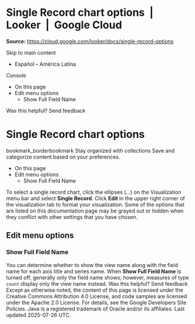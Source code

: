 # Single Record chart options  |  Looker  |  Google Cloud

**Source:** https://cloud.google.com/looker/docs/single-record-options

Skip to main content 
  * Español – América Latina

Console 


  * On this page
  * Edit menu options
    * Show Full Field Name




Was this helpful?
Send feedback 
#  Single Record chart options
bookmark_borderbookmark Stay organized with collections  Save and categorize content based on your preferences.
  * On this page
  * Edit menu options
    * Show Full Field Name


To select a single record chart, click the ellipses (...) on the Visualization menu bar and select **Single Record**. Click **Edit** in the upper right corner of the visualization tab to format your visualization.
Some of the options that are listed on this documentation page may be grayed out or hidden when they conflict with other settings that you have chosen.
## Edit menu options
### Show Full Field Name
You can determine whether to show the view name along with the field name for each axis title and series name. When **Show Full Field Name** is turned off, generally only the field name shows; however, measures of type `count` display only the view name instead.
Was this helpful?
Send feedback 
Except as otherwise noted, the content of this page is licensed under the Creative Commons Attribution 4.0 License, and code samples are licensed under the Apache 2.0 License. For details, see the Google Developers Site Policies. Java is a registered trademark of Oracle and/or its affiliates.
Last updated 2025-07-26 UTC.


